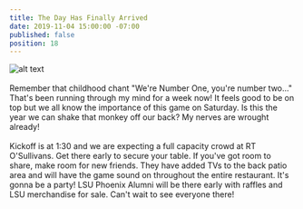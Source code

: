 ```yaml
---
title: The Day Has Finally Arrived
date: 2019-11-04 15:00:00 -07:00
published: false
position: 18
---
```


![alt text](https://lsu-phoenix-alumni.github.io/assets/img/AlabamaWatchParty.png)  
<br>
Remember that childhood chant "We're Number One, you're number two..."  That's been running through my mind for a week now! It feels good to be on top but we all know the importance of this game on Saturday. Is this the year we can shake that monkey off our back? My nerves are wrought already!  
<br>
Kickoff is at 1:30 and we are expecting a full capacity crowd at RT O'Sullivans. Get there early to secure your table. If you've got room to share, make room for new friends. They have added TVs to the back patio area and will have the game sound on throughout the entire restaurant. It's gonna be a party! LSU Phoenix Alumni will be there early with raffles and LSU merchandise for sale. Can't wait to see everyone there!   